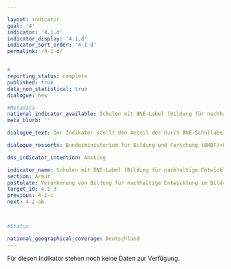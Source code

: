 ```yaml
---

layout: indicator        
goal: '4'        
indicator: '4.1.d'        
indicator_display: '4.1.d'        
indicator_sort_order: '4-1-d'        
permalink: /4-1-d/        


#
reporting_status: complete        
published: true        
data_non_statistical: true        
dialogue: new

#Metadata        
national_indicator_available: Schulen mit BNE-Label (Bildung für nachhaltige Entwicklung)       
meta_blurb: ''

dialogue_text: Der Indikator stellt den Anteil der durch BNE-Schullabel ausgezeichneten Schulen in Deutschland an der Gesamtzahl der allgemein- und berufsbildenden Schulen dar. Er bildet das besondere Engagement der Schulen für eine Verankerung von Bildung für nachhaltige Entwicklung (BNE) im Unterricht, in der Schulentwicklung sowie in der Schule als Ganzes ab.

dialogue_ressorts: Bundesministerium für Bildung und Forschung (BMBF)<br>Bundesministerium für Umwelt, Naturschutz, nukleare Sicherheit und Verbraucherschutz (BMUV)<br>Bundesministerium für wirtschaftliche Zusammenarbeit und Entwicklung (BMZ)

dns_indicator_intention: Anstieg   

indicator_name: Schulen mit BNE-Label (Bildung für nachhaltige Entwicklung)         
section: Armut        
postulate: Verankerung von Bildung für nachhaltige Entwicklung im Bildungssystem vorantreiben       
target_id: 4.1.3        
previous: 4-1-c       
next: 4-2-ab        



#Status        

national_geographical_coverage: Deutschland               
---
```

Für diesen Indikator stehen noch keine Daten zur Verfügung.
